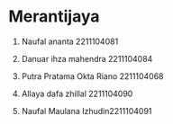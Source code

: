 # Merantijaya
1. Naufal ananta 2211104081

2. Danuar ihza mahendra 2211104084

3. Putra Pratama Okta Riano 2211104068

4. Allaya dafa zhillal 2211104090

5. Naufal Maulana Izhudin2211104091
